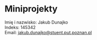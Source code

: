 # Miniprojekty
Imię i nazwisko: Jakub Dunajko   
Indeks: 145342  
Email: jakub.dunajko@stuent.put.poznan.pl  
